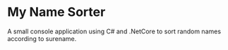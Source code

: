 # My Name Sorter

A small console application using C# and .NetCore to sort random names according to surename.